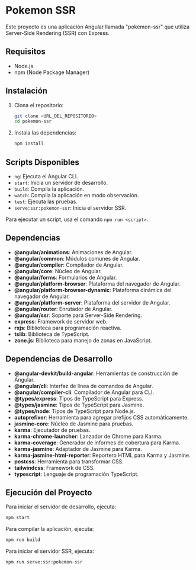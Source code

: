 # Pokemon SSR

Este proyecto es una aplicación Angular llamada "pokemon-ssr" que utiliza Server-Side Rendering (SSR) con Express.

## Requisitos

- Node.js
- npm (Node Package Manager)

## Instalación

1. Clona el repositorio:

   ```bash
   git clone <URL_DEL_REPOSITORIO>
   cd pokemon-ssr
   ```

2. Instala las dependencias:

   ```bash
   npm install
   ```

## Scripts Disponibles

- `ng`: Ejecuta el Angular CLI.
- `start`: Inicia un servidor de desarrollo.
- `build`: Compila la aplicación.
- `watch`: Compila la aplicación en modo observación.
- `test`: Ejecuta las pruebas.
- `serve:ssr:pokemon-ssr`: Inicia el servidor SSR.

Para ejecutar un script, usa el comando `npm run <script>`.

## Dependencias

- **@angular/animations**: Animaciones de Angular.
- **@angular/common**: Módulos comunes de Angular.
- **@angular/compiler**: Compilador de Angular.
- **@angular/core**: Núcleo de Angular.
- **@angular/forms**: Formularios de Angular.
- **@angular/platform-browser**: Plataforma del navegador de Angular.
- **@angular/platform-browser-dynamic**: Plataforma dinámica del navegador de Angular.
- **@angular/platform-server**: Plataforma del servidor de Angular.
- **@angular/router**: Enrutador de Angular.
- **@angular/ssr**: Soporte para Server-Side Rendering.
- **express**: Framework de servidor web.
- **rxjs**: Biblioteca para programación reactiva.
- **tslib**: Biblioteca de TypeScript.
- **zone.js**: Biblioteca para manejo de zonas en JavaScript.

## Dependencias de Desarrollo

- **@angular-devkit/build-angular**: Herramientas de construcción de Angular.
- **@angular/cli**: Interfaz de línea de comandos de Angular.
- **@angular/compiler-cli**: Compilador de Angular para CLI.
- **@types/express**: Tipos de TypeScript para Express.
- **@types/jasmine**: Tipos de TypeScript para Jasmine.
- **@types/node**: Tipos de TypeScript para Node.js.
- **autoprefixer**: Herramienta para agregar prefijos CSS automáticamente.
- **jasmine-core**: Núcleo de Jasmine para pruebas.
- **karma**: Ejecutador de pruebas.
- **karma-chrome-launcher**: Lanzador de Chrome para Karma.
- **karma-coverage**: Generador de informes de cobertura para Karma.
- **karma-jasmine**: Adaptador de Jasmine para Karma.
- **karma-jasmine-html-reporter**: Reportero HTML para Karma y Jasmine.
- **postcss**: Herramienta para transformar CSS.
- **tailwindcss**: Framework de CSS.
- **typescript**: Lenguaje de programación TypeScript.

## Ejecución del Proyecto

Para iniciar el servidor de desarrollo, ejecuta:

```bash
npm start
```

Para compilar la aplicación, ejecuta:

```bash
npm run build
```

Para iniciar el servidor SSR, ejecuta:

```bash
npm run serve:ssr:pokemon-ssr
```
